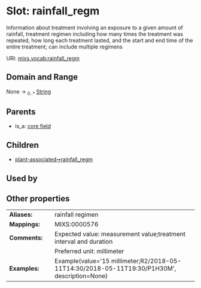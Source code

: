 
# Slot: rainfall_regm


Information about treatment involving an exposure to a given amount of rainfall, treatment regimen including how many times the treatment was repeated, how long each treatment lasted, and the start and end time of the entire treatment; can include multiple regimens

URI: [mixs.vocab:rainfall_regm](https://w3id.org/mixs/vocab/rainfall_regm)


## Domain and Range

None &#8594;  <sub>0..\*</sub> [String](types/String.md)

## Parents

 *  is_a: [core field](core_field.md)

## Children

 *  [plant-associated➞rainfall_regm](plant_associated_rainfall_regm.md)

## Used by


## Other properties

|  |  |  |
| --- | --- | --- |
| **Aliases:** | | rainfall regimen |
| **Mappings:** | | MIXS:0000576 |
| **Comments:** | | Expected value: measurement value;treatment interval and duration |
|  | | Preferred unit: millimeter |
| **Examples:** | | Example(value='15 millimeter;R2/2018-05-11T14:30/2018-05-11T19:30/P1H30M', description=None) |

